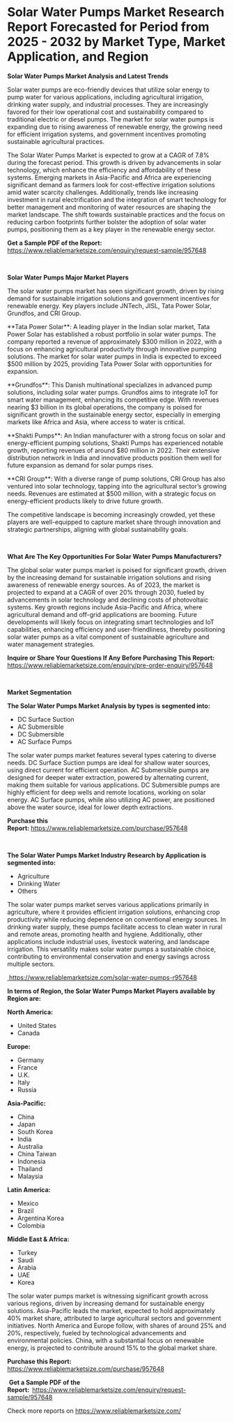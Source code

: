 <p><h1>Solar Water Pumps Market Research Report Forecasted for Period from 2025 -  2032 by Market Type, Market Application, and Region</h1></p><p><strong>Solar Water Pumps Market Analysis and Latest Trends</strong></p>
<p><p>Solar water pumps are eco-friendly devices that utilize solar energy to pump water for various applications, including agricultural irrigation, drinking water supply, and industrial processes. They are increasingly favored for their low operational cost and sustainability compared to traditional electric or diesel pumps. The market for solar water pumps is expanding due to rising awareness of renewable energy, the growing need for efficient irrigation systems, and government incentives promoting sustainable agricultural practices.</p><p>The Solar Water Pumps Market is expected to grow at a CAGR of 7.8% during the forecast period. This growth is driven by advancements in solar technology, which enhance the efficiency and affordability of these systems. Emerging markets in Asia-Pacific and Africa are experiencing significant demand as farmers look for cost-effective irrigation solutions amid water scarcity challenges. Additionally, trends like increasing investment in rural electrification and the integration of smart technology for better management and monitoring of water resources are shaping the market landscape. The shift towards sustainable practices and the focus on reducing carbon footprints further bolster the adoption of solar water pumps, positioning them as a key player in the renewable energy sector.</p></p>
<p><strong>Get a Sample PDF of the Report:&nbsp;</strong> <a href="https://www.reliablemarketsize.com/enquiry/request-sample/957648?utm_campaign=1901&utm_medium=2&utm_source=Github&utm_content=ia&utm_term=17022025&utm_id=solar-water-pumps">https://www.reliablemarketsize.com/enquiry/request-sample/957648</a></p>
<p>&nbsp;</p>
<p><strong>Solar Water Pumps Major Market Players</strong></p>
<p><p>The solar water pumps market has seen significant growth, driven by rising demand for sustainable irrigation solutions and government incentives for renewable energy. Key players include JNTech, JISL, Tata Power Solar, Grundfos, and CRI Group.</p><p>**Tata Power Solar**: A leading player in the Indian solar market, Tata Power Solar has established a robust portfolio in solar water pumps. The company reported a revenue of approximately $300 million in 2022, with a focus on enhancing agricultural productivity through innovative pumping solutions. The market for solar water pumps in India is expected to exceed $500 million by 2025, providing Tata Power Solar with opportunities for expansion.</p><p>**Grundfos**: This Danish multinational specializes in advanced pump solutions, including solar water pumps. Grundfos aims to integrate IoT for smart water management, enhancing its competitive edge. With revenues nearing $3 billion in its global operations, the company is poised for significant growth in the sustainable energy sector, especially in emerging markets like Africa and Asia, where access to water is critical.</p><p>**Shakti Pumps**: An Indian manufacturer with a strong focus on solar and energy-efficient pumping solutions, Shakti Pumps has experienced notable growth, reporting revenues of around $80 million in 2022. Their extensive distribution network in India and innovative products position them well for future expansion as demand for solar pumps rises.</p><p>**CRI Group**: With a diverse range of pump solutions, CRI Group has also ventured into solar technology, tapping into the agricultural sector’s growing needs. Revenues are estimated at $500 million, with a strategic focus on energy-efficient products likely to drive future growth.</p><p>The competitive landscape is becoming increasingly crowded, yet these players are well-equipped to capture market share through innovation and strategic partnerships, aligning with global sustainability goals.</p></p>
<p>&nbsp;</p>
<p><strong>What Are The Key Opportunities For Solar Water Pumps Manufacturers?</strong></p>
<p><p>The global solar water pumps market is poised for significant growth, driven by the increasing demand for sustainable irrigation solutions and rising awareness of renewable energy sources. As of 2023, the market is projected to expand at a CAGR of over 20% through 2030, fueled by advancements in solar technology and declining costs of photovoltaic systems. Key growth regions include Asia-Pacific and Africa, where agricultural demand and off-grid applications are booming. Future developments will likely focus on integrating smart technologies and IoT capabilities, enhancing efficiency and user-friendliness, thereby positioning solar water pumps as a vital component of sustainable agriculture and water management strategies.</p></p>
<p><strong>Inquire or Share Your Questions If Any Before Purchasing This Report:</strong> <a href="https://www.reliablemarketsize.com/enquiry/pre-order-enquiry/957648?utm_campaign=1901&utm_medium=2&utm_source=Github&utm_content=ia&utm_term=17022025&utm_id=solar-water-pumps">https://www.reliablemarketsize.com/enquiry/pre-order-enquiry/957648</a></p>
<p>&nbsp;</p>
<p><strong>Market Segmentation</strong></p>
<p><strong>The Solar Water Pumps Market Analysis by types is segmented into:</strong></p>
<p><ul><li>DC Surface Suction</li><li>AC Submersible</li><li>DC Submersible</li><li>AC Surface Pumps</li></ul></p>
<p><p>The solar water pumps market features several types catering to diverse needs. DC Surface Suction pumps are ideal for shallow water sources, using direct current for efficient operation. AC Submersible pumps are designed for deeper water extraction, powered by alternating current, making them suitable for various applications. DC Submersible pumps are highly efficient for deep wells and remote locations, working on solar energy. AC Surface pumps, while also utilizing AC power, are positioned above the water source, ideal for lower depth extractions.</p></p>
<p><strong>Purchase this Report:&nbsp;</strong><a href="https://www.reliablemarketsize.com/purchase/957648?utm_campaign=1901&utm_medium=2&utm_source=Github&utm_content=ia&utm_term=17022025&utm_id=solar-water-pumps">https://www.reliablemarketsize.com/purchase/957648</a></p>
<p>&nbsp;</p>
<p><strong>The Solar Water Pumps Market Industry Research by Application is segmented into:</strong></p>
<p><ul><li>Agriculture</li><li>Drinking Water</li><li>Others</li></ul></p>
<p><p>The solar water pumps market serves various applications primarily in agriculture, where it provides efficient irrigation solutions, enhancing crop productivity while reducing dependence on conventional energy sources. In drinking water supply, these pumps facilitate access to clean water in rural and remote areas, promoting health and hygiene. Additionally, other applications include industrial uses, livestock watering, and landscape irrigation. This versatility makes solar water pumps a sustainable choice, contributing to environmental conservation and energy savings across multiple sectors.</p></p>
<p><a href="https://www.reliablemarketsize.com/solar-water-pumps-r957648?utm_campaign=1901&utm_medium=2&utm_source=Github&utm_content=ia&utm_term=17022025&utm_id=solar-water-pumps">&nbsp;https://www.reliablemarketsize.com/solar-water-pumps-r957648</a></p>
<p><strong>In terms of Region, the Solar Water Pumps Market Players available by Region are:</strong></p>
<p>
    <p> <strong> North America: </strong>
        <ul>
            <li>United States</li>
            <li>Canada</li>
        </ul>
        </p> 
    <p> <strong> Europe: </strong>
        <ul>
            <li>Germany</li>
            <li>France</li>
            <li>U.K.</li>
            <li>Italy</li>
            <li>Russia</li>
        </ul>
        </p> 
    <p> <strong> Asia-Pacific: </strong>
        <ul>
            <li>China</li>
            <li>Japan</li>
            <li>South Korea</li>
            <li>India</li>
            <li>Australia</li>
            <li>China Taiwan</li>
            <li>Indonesia</li>
            <li>Thailand</li>
            <li>Malaysia</li>
        </ul>
        </p> 
    <p> <strong> Latin America: </strong>
        <ul>
            <li>Mexico</li>
            <li>Brazil</li>
            <li>Argentina Korea</li>
            <li>Colombia</li>
        </ul>
        </p> 
    <p> <strong> Middle East & Africa: </strong>
        <ul>
            <li>Turkey</li>
            <li>Saudi</li>
            <li>Arabia</li>
            <li>UAE</li>
            <li>Korea</li>
        </ul>
    </p>
    </p>
<p><p>The solar water pumps market is witnessing significant growth across various regions, driven by increasing demand for sustainable energy solutions. Asia-Pacific leads the market, expected to hold approximately 40% market share, attributed to large agricultural sectors and government initiatives. North America and Europe follow, with shares of around 25% and 20%, respectively, fueled by technological advancements and environmental policies. China, with a substantial focus on renewable energy, is projected to contribute around 15% to the global market share.</p></p>
<p><strong>Purchase this Report: </strong><a href="https://www.reliablemarketsize.com/purchase/957648?utm_campaign=1901&utm_medium=2&utm_source=Github&utm_content=ia&utm_term=17022025&utm_id=solar-water-pumps">https://www.reliablemarketsize.com/purchase/957648</a></p>
<p>&nbsp;<strong>Get a Sample PDF of the Report:&nbsp;&nbsp;</strong><a href="https://www.reliablemarketsize.com/enquiry/request-sample/957648?utm_campaign=1901&utm_medium=2&utm_source=Github&utm_content=ia&utm_term=17022025&utm_id=solar-water-pumps">https://www.reliablemarketsize.com/enquiry/request-sample/957648</a></p>
<p><strong></strong></p>
<p>Check more reports on <a href="https://www.reliablemarketsize.com/?utm_campaign=1901&utm_medium=2&utm_source=Github&utm_content=ia&utm_term=17022025&utm_id=solar-water-pumps">https://www.reliablemarketsize.com/</a></p>